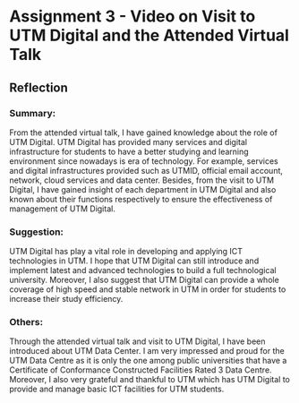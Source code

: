 <h1>Assignment 3 - Video on Visit to UTM Digital and the Attended Virtual Talk</h1>
<h2>Reflection</h2>
<h3>Summary:</h3>
<p>From the attended virtual talk, I have gained knowledge about the role of UTM Digital. UTM Digital has provided many services and digital infrastructure for students to have a better studying and learning environment since nowadays is era of technology. For example, services and digital infrastructures provided such as UTMID, official email account, network, cloud services and data center. Besides, from the visit to UTM Digital, I have gained insight of each department in UTM Digital and also known about their functions respectively to ensure the effectiveness of management of UTM Digital. </p>
<h3>Suggestion:</h3>
<p>UTM Digital has play a vital role in developing and applying ICT technologies in UTM. I hope that UTM Digital can still introduce and implement latest and advanced technologies to build a full technological university. Moreover, I also suggest that UTM Digital can provide a whole coverage of high speed and stable network in UTM in order for students to increase their study efficiency.</p>
<h3>Others:</h3>
<p>Through the attended virtual talk and visit to UTM Digital, I have been introduced about UTM Data Center. I am very impressed and proud for the UTM Data Centre as it is only the one among public universities that have a Certificate of Conformance Constructed Facilities Rated 3 Data Centre. Moreover, I also very grateful and thankful to UTM which has UTM Digital to provide and manage basic ICT facilities for UTM students.</p>
